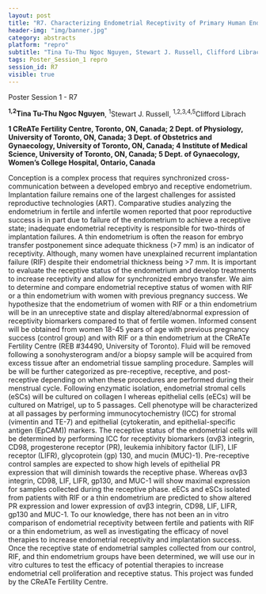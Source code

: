 ```yaml
---
layout: post
title: "R7. Characterizing Endometrial Receptivity of Primary Human Endometrial Cells In Vitro from Women with Implantation Failure"
header-img: "img/banner.jpg"
category: abstracts
platform: "repro"
subtitle: "Tina Tu-Thu Ngoc Nguyen, Stewart J. Russell, Clifford Librach"
tags: Poster_Session_1 repro
session_id: R7
visible: true
---
```

Poster Session 1 - R7

**<sup>1,2</sup>Tina Tu-Thu Ngoc Nguyen**, <sup>1</sup>Stewart J. Russell, <sup>1,2,3,4,5</sup>Clifford Librach

__1 CReATe Fertility Centre, Toronto, ON, Canada; 2 Dept. of Physiology, University of Toronto, ON, Canada; 3 Dept. of Obstetrics and Gynaecology, University of Toronto, ON, Canada; 4 Institute of Medical Science, University of Toronto, ON, Canada; 5 Dept. of Gynaecology, Women’s College Hospital, Ontario, Canada__

Conception is a complex process that requires synchronized cross-communication between a developed embryo and receptive endometrium. Implantation failure remains one of the largest challenges for assisted reproductive technologies (ART). Comparative studies analyzing the endometrium in fertile and infertile women reported that poor reproductive success is in part due to failure of the endometrium to achieve a receptive state; inadequate endometrial receptivity is responsible for two-thirds of implantation failures. A thin endometrium is often the reason for embryo transfer postponement since adequate thickness (>7 mm) is an indicator of receptivity. Although, many women have unexplained recurrent implantation failure (RIF) despite their endometrial thickness being >7 mm. It is important to evaluate the receptive status of the endometrium and develop treatments to increase receptivity and allow for synchronized embryo transfer. We aim to determine and compare endometrial receptive status of women with RIF or a thin endometrium with women with previous pregnancy success. We hypothesize that the endometrium of women with RIF or a thin endometrium will be in an unreceptive state and display altered/abnormal expression of receptivity biomarkers compared to that of fertile women. Informed consent will be obtained from women 18-45 years of age with previous pregnancy success (control group) and with RIF or a thin endometrium at the CReATe Fertility Centre (REB #34490, University of Toronto). Fluid will be removed following a sonohysterogram and/or a biopsy sample will be acquired from excess tissue after an endometrial tissue sampling procedure. Samples will be will be further categorized as pre-receptive, receptive, and post-receptive depending on when these procedures are performed during their menstrual cycle. Following enzymatic isolation, endometrial stromal cells (eSCs) will be cultured on collagen I whereas epithelial cells (eECs) will be cultured on Matrigel, up to 5 passages. Cell phenotype will be characterized at all passages by performing immunocytochemistry (ICC) for stromal (vimentin and TE-7) and epithelial (cytokeratin, and epithelial-specific antigen (EpCAM)) markers. The receptive status of the endometrial cells will be determined by performing ICC for receptivity biomarkers (ανβ3 integrin, CD98, progesterone receptor (PR), leukemia inhibitory factor (LIF), LIF receptor (LIFR), glycoprotein (gp) 130, and mucin (MUC)-1). Pre-receptive control samples are expected to show high levels of epithelial PR expression that will diminish towards the receptive phase. Whereas ανβ3 integrin, CD98, LIF, LIFR, gp130, and MUC-1 will show maximal expression for samples collected during the receptive phase. eECs and eSCs isolated from patients with RIF or a thin endometrium are predicted to show altered PR expression and lower expression of ανβ3 integrin, CD98, LIF, LIFR, gp130 and MUC-1. To our knowledge, there has not been an in vitro comparison of endometrial receptivity between fertile and patients with RIF or a thin endometrium, as well as investigating the efficacy of novel therapies to increase endometrial receptivity and implantation success. Once the receptive state of endometrial samples collected from our control, RIF, and thin endometrium groups have been determined, we will use our in vitro cultures to test the efficacy of potential therapies to increase endometrial cell proliferation and receptive status. This project was funded by the CReATe Fertility Centre.